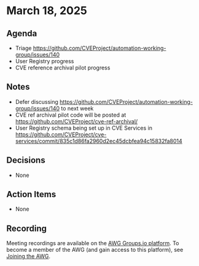 # March 18, 2025

## Agenda

* Triage https://github.com/CVEProject/automation-working-group/issues/140
* User Registry progress
* CVE reference archival pilot progress

## Notes

* Defer discussing https://github.com/CVEProject/automation-working-group/issues/140 to next week
* CVE ref archival pilot code will be posted at https://github.com/CVEProject/cve-ref-archival/
* User Registry schema being set up in CVE Services in https://github.com/CVEProject/cve-services/commit/835c1d86fa2960d2ec45dcbfea94c15832fa8014

## Decisions

* None

## Action Items

* None

## Recording

Meeting recordings are available on the [AWG Groups.io platform](https://cve-cwe-programs.groups.io/g/AWG/files/MeetingRecordings).
To become a member of the AWG (and gain access to this platform), see [Joining the AWG](https://github.com/CVEProject/automation-working-group?tab=readme-ov-file#joining-the-awg).
